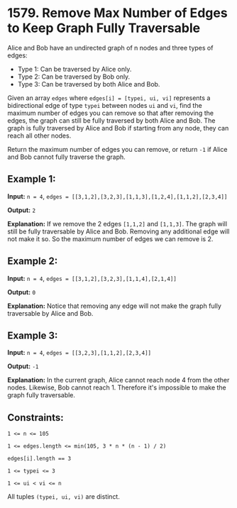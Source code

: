 # 1579. Remove Max Number of Edges to Keep Graph Fully Traversable

Alice and Bob have an undirected graph of n nodes and three types of edges:

- Type 1: Can be traversed by Alice only.
- Type 2: Can be traversed by Bob only.
- Type 3: Can be traversed by both Alice and Bob.

Given an array ```edges``` where ```edges[i] = [typei, ui, vi]``` represents a bidirectional edge of type ```typei``` between nodes ```ui``` and ```vi```, find the maximum number of edges you can remove so that after removing the edges, the graph can still be fully traversed by both Alice and Bob. The graph is fully traversed by Alice and Bob if starting from any node, they can reach all other nodes.

Return the maximum number of edges you can remove, or return ```-1``` if Alice and Bob cannot fully traverse the graph.

 

## Example 1:

**Input:** ```n = 4```, ```edges = [[3,1,2],[3,2,3],[1,1,3],[1,2,4],[1,1,2],[2,3,4]]```

**Output:** ```2```

**Explanation:** If we remove the 2 edges ```[1,1,2]``` and ```[1,1,3]```. The graph will still be fully traversable by Alice and Bob. Removing any additional edge will not make it so. So the maximum number of edges we can remove is 2.


## Example 2:

**Input:** ```n = 4```, ```edges = [[3,1,2],[3,2,3],[1,1,4],[2,1,4]]```

**Output:** ```0```

**Explanation:** Notice that removing any edge will not make the graph fully traversable by Alice and Bob.


## Example 3:

**Input:** ```n = 4```, ```edges = [[3,2,3],[1,1,2],[2,3,4]]```

**Output:** ```-1```

**Explanation:** In the current graph, Alice cannot reach node 4 from the other nodes. Likewise, Bob cannot reach 1. Therefore it's impossible to make the graph fully traversable.


## Constraints:

```1 <= n <= 105```

```1 <= edges.length <= min(105, 3 * n * (n - 1) / 2)```

```edges[i].length == 3```

```1 <= typei <= 3```

```1 <= ui < vi <= n```

All tuples ```(typei, ui, vi)``` are distinct.